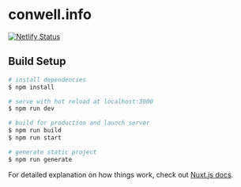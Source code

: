 # conwell.info
[![Netlify Status](https://api.netlify.com/api/v1/badges/00e083f2-1fab-4bd2-98b3-164bb5c839e6/deploy-status)](https://app.netlify.com/sites/conwell/deploys)
## Build Setup

```bash
# install dependencies
$ npm install

# serve with hot reload at localhost:3000
$ npm run dev

# build for production and launch server
$ npm run build
$ npm run start

# generate static project
$ npm run generate
```

For detailed explanation on how things work, check out [Nuxt.js docs](https://nuxtjs.org).
